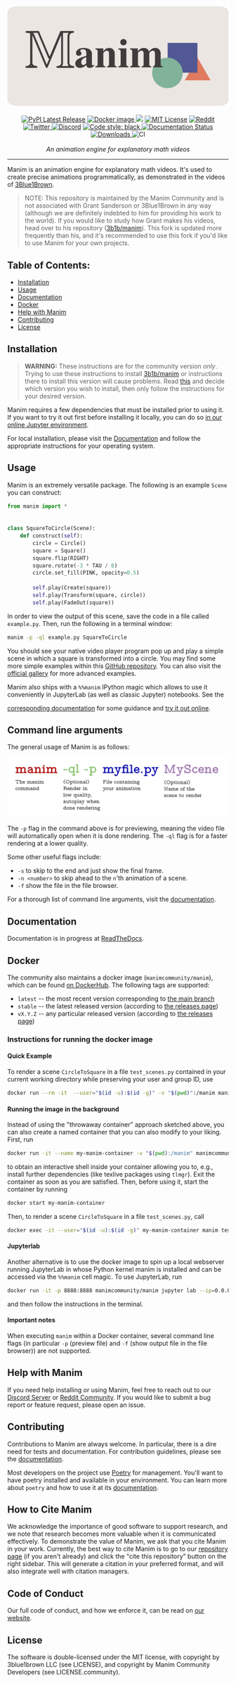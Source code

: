 <p align="center">
    <a href="https://www.manim.community/"><img src="https://raw.githubusercontent.com/ManimCommunity/manim/main/logo/cropped.png"></a>
    <br />
    <br />
    <a href="https://pypi.org/project/manim/"><img src="https://img.shields.io/pypi/v/manim.svg?style=flat&logo=pypi" alt="PyPI Latest Release"></a>
    <a href="https://hub.docker.com/r/manimcommunity/manim"><img src="https://img.shields.io/docker/v/manimcommunity/manim?color=%23099cec&label=docker%20image&logo=docker" alt="Docker image"> </a>
    <a href="https://mybinder.org/v2/gh/ManimCommunity/jupyter_examples/HEAD?filepath=basic_example_scenes.ipynb"><img src="https://mybinder.org/badge_logo.svg"></a>
    <a href="http://choosealicense.com/licenses/mit/"><img src="https://img.shields.io/badge/license-MIT-red.svg?style=flat" alt="MIT License"></a>
    <a href="https://www.reddit.com/r/manim/"><img src="https://img.shields.io/reddit/subreddit-subscribers/manim.svg?color=orange&label=reddit&logo=reddit" alt="Reddit" href=></a>
    <a href="https://twitter.com/manim_community/"><img src="https://img.shields.io/twitter/url/https/twitter.com/cloudposse.svg?style=social&label=Follow%20%40manim_community" alt="Twitter">
    <a href="https://www.manim.community/discord/"><img src="https://img.shields.io/discord/581738731934056449.svg?label=discord&color=yellow&logo=discord" alt="Discord"></a>
    <a href="https://github.com/psf/black"><img src="https://img.shields.io/badge/code%20style-black-000000.svg" alt="Code style: black">
    <a href="https://docs.manim.community/"><img src="https://readthedocs.org/projects/manimce/badge/?version=latest" alt="Documentation Status"></a>
    <a href="https://pepy.tech/project/manim"><img src="https://pepy.tech/badge/manim/month?" alt="Downloads"> </a>
    <img src="https://github.com/ManimCommunity/manim/workflows/CI/badge.svg" alt="CI">
    <br />
    <br />
    <i>An animation engine for explanatory math videos</i>
</p>
<hr />

Manim is an animation engine for explanatory math videos. It's used to create precise animations programmatically, as demonstrated in the videos of [3Blue1Brown](https://www.3blue1brown.com/).

> NOTE: This repository is maintained by the Manim Community and is not associated with Grant Sanderson or 3Blue1Brown in any way (although we are definitely indebted to him for providing his work to the world). If you would like to study how Grant makes his videos, head over to his repository ([3b1b/manim](https://github.com/3b1b/manim)). This fork is updated more frequently than his, and it's recommended to use this fork if you'd like to use Manim for your own projects.

## Table of Contents:

-  [Installation](#installation)
-  [Usage](#usage)
-  [Documentation](#documentation)
-  [Docker](#docker)
-  [Help with Manim](#help-with-manim)
-  [Contributing](#contributing)
-  [License](#license)

## Installation

> **WARNING:** These instructions are for the community version _only_. Trying to use these instructions to install [3b1b/manim](https://github.com/3b1b/manim) or instructions there to install this version will cause problems. Read [this](https://docs.manim.community/en/stable/installation/versions.html) and decide which version you wish to install, then only follow the instructions for your desired version.

Manim requires a few dependencies that must be installed prior to using it. If you
want to try it out first before installing it locally, you can do so
[in our online Jupyter environment](https://mybinder.org/v2/gist/behackl/725d956ec80969226b7bf9b4aef40b78/HEAD?filepath=basic%20example%20scenes.ipynb).

For local installation, please visit the [Documentation](https://docs.manim.community/en/stable/installation.html)
and follow the appropriate instructions for your operating system.

## Usage

Manim is an extremely versatile package. The following is an example `Scene` you can construct:

```python
from manim import *


class SquareToCircle(Scene):
    def construct(self):
        circle = Circle()
        square = Square()
        square.flip(RIGHT)
        square.rotate(-3 * TAU / 8)
        circle.set_fill(PINK, opacity=0.5)

        self.play(Create(square))
        self.play(Transform(square, circle))
        self.play(FadeOut(square))
```

In order to view the output of this scene, save the code in a file called `example.py`. Then, run the following in a terminal window:

```sh
manim -p -ql example.py SquareToCircle
```

You should see your native video player program pop up and play a simple scene in which a square is transformed into a circle. You may find some more simple examples within this
[GitHub repository](example_scenes). You can also visit the [official gallery](https://docs.manim.community/en/stable/examples.html) for more advanced examples.

Manim also ships with a `%%manim` IPython magic which allows to use it conveniently in JupyterLab (as well as classic Jupyter) notebooks. See the

[corresponding documentation](https://docs.manim.community/en/stable/reference/manim.utils.ipython_magic.ManimMagic.html) for some guidance and
[try it out online](https://mybinder.org/v2/gh/ManimCommunity/jupyter_examples/HEAD?filepath=basic_example_scenes.ipynb).

## Command line arguments

The general usage of Manim is as follows:

![manim-illustration](https://raw.githubusercontent.com/ManimCommunity/manim/main/docs/source/_static/command.png)

The `-p` flag in the command above is for previewing, meaning the video file will automatically open when it is done rendering. The `-ql` flag is for a faster rendering at a lower quality.

Some other useful flags include:

-  `-s` to skip to the end and just show the final frame.
-  `-n <number>` to skip ahead to the `n`'th animation of a scene.
-  `-f` show the file in the file browser.

For a thorough list of command line arguments, visit the [documentation](https://docs.manim.community/en/stable/tutorials/configuration.html).

## Documentation

Documentation is in progress at [ReadTheDocs](https://docs.manim.community/).

## Docker

The community also maintains a docker image (`manimcommunity/manim`), which can be found [on DockerHub](https://hub.docker.com/r/manimcommunity/manim). The following tags are supported:

- `latest` -- the most recent version corresponding to [the main branch](https://github.com/ManimCommunity/manim)
- `stable` -- the latest released version (according to [the releases page](https://github.com/ManimCommunity/manim/releases))
- `vX.Y.Z` -- any particular released version (according to [the releases page](https://github.com/ManimCommunity/manim/releases))

### Instructions for running the docker image

#### Quick Example
To render a scene `CircleToSquare` in a file `test_scenes.py` contained in your current working directory while preserving your user and group ID, use

```sh
docker run --rm -it  --user="$(id -u):$(id -g)" -v "$(pwd)":/manim manimcommunity/manim manim test_scenes.py CircleToSquare -qm
```

#### Running the image in the background

Instead of using the "throwaway container" approach sketched above, you can also create a named container that you can also modify to your liking. First, run

```sh
docker run -it --name my-manim-container -v "$(pwd):/manim" manimcommunity/manim /bin/bash
```

to obtain an interactive shell inside your container allowing you to, e.g., install further dependencies (like texlive packages using `tlmgr`). Exit the container as soon as you are satisfied. Then, before using it, start the container by running

```sh
docker start my-manim-container
```

Then, to render a scene `CircleToSquare` in a file `test_scenes.py`, call

```sh
docker exec -it --user="$(id -u):$(id -g)" my-manim-container manim test.py CircleToSquare -qm
```

#### Jupyterlab

Another alternative is to use the docker image to spin up a local webserver running
JupyterLab in whose Python kernel manim is installed and can be accessed via the `%%manim` cell magic.
To use JupyterLab, run

```sh
docker run -it -p 8888:8888 manimcommunity/manim jupyter lab --ip=0.0.0.0
```

and then follow the instructions in the terminal.

#### Important notes

When executing `manim` within a Docker container, several command line flags (in particular `-p` (preview file) and `-f` (show output file in the file browser)) are not supported.

## Help with Manim

If you need help installing or using Manim, feel free to reach out to our [Discord
Server](https://www.manim.community/discord/) or [Reddit Community](https://www.reddit.com/r/manim). If you would like to submit a bug report or feature request, please open an issue.

## Contributing

Contributions to Manim are always welcome. In particular, there is a dire need for tests and documentation. For contribution guidelines, please see the [documentation](https://docs.manim.community/en/stable/contributing.html).

Most developers on the project use [Poetry](https://python-poetry.org/docs/) for management. You'll want to have poetry installed and available in your environment. You can learn more about `poetry` and how to use it at its [documentation](https://docs.manim.community/en/stable/installation/for_dev.html).

## How to Cite Manim

We acknowledge the importance of good software to support research, and we note
that research becomes more valuable when it is communicated effectively. To
demonstrate the value of Manim, we ask that you cite Manim in your work.
Currently, the best way to cite Manim is to go to our
[repository page](https://github.com/ManimCommunity/manim) (if you aren't already) and
click the "cite this repository" button on the right sidebar. This will generate
a citation in your preferred format, and will also integrate well with citation managers.

## Code of Conduct

Our full code of conduct, and how we enforce it, can be read on [our website](https://docs.manim.community/en/stable/conduct.html).

## License

The software is double-licensed under the MIT license, with copyright by 3blue1brown LLC (see LICENSE), and copyright by Manim Community Developers (see LICENSE.community).

